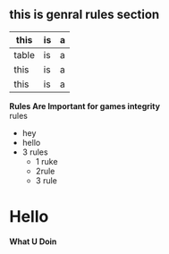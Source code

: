 ## this is genral rules section

| this  | is  | a   |
| ----- | --- | --- |
| table | is  | a   |
| this  | is  | a   |
| this  | is  | a   |

**Rules Are Important for games integrity**  
rules

- hey
- hello
- 3 rules
  - 1 ruke
  - 2rule
  - 3 rule

# Hello

**What U Doin**
